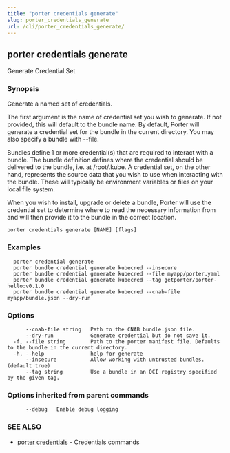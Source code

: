 ```yaml
---
title: "porter credentials generate"
slug: porter_credentials_generate
url: /cli/porter_credentials_generate/
---
```

## porter credentials generate

Generate Credential Set

### Synopsis

Generate a named set of credentials.

The first argument is the name of credential set you wish to generate. If not
provided, this will default to the bundle name. By default, Porter will 
generate a credential set for the bundle in the current directory. You may also
specify a bundle with --file.

Bundles define 1 or more credential(s) that are required to interact with a 
bundle. The bundle definition defines where the credential should be delivered
to the bundle, i.e. at /root/.kube. A credential set, on the other hand, 
represents the source data that you wish to use when interacting with the 
bundle. These will typically be environment variables or files on your local 
file system. 

When you wish to install, upgrade or delete a bundle, Porter will use the 
credential set to determine where to read the necessary information from and
will then provide it to the bundle in the correct location. 

```
porter credentials generate [NAME] [flags]
```

### Examples

```
  porter credential generate
  porter bundle credential generate kubecred --insecure
  porter bundle credential generate kubecred --file myapp/porter.yaml
  porter bundle credential generate kubecred --tag getporter/porter-hello:v0.1.0
  porter bundle credential generate kubecred --cnab-file myapp/bundle.json --dry-run

```

### Options

```
      --cnab-file string   Path to the CNAB bundle.json file.
      --dry-run            Generate credential but do not save it.
  -f, --file string        Path to the porter manifest file. Defaults to the bundle in the current directory.
  -h, --help               help for generate
      --insecure           Allow working with untrusted bundles. (default true)
      --tag string         Use a bundle in an OCI registry specified by the given tag.
```

### Options inherited from parent commands

```
      --debug   Enable debug logging
```

### SEE ALSO

* [porter credentials](/cli/porter_credentials/)	 - Credentials commands

